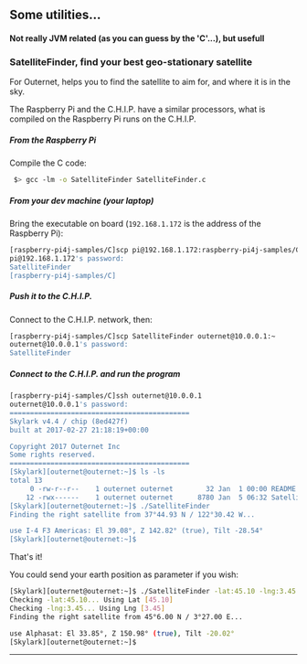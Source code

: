 ## Some utilities...
#### Not really JVM related (as you can guess by the 'C'...), but usefull

### SatelliteFinder, find your best geo-stationary satellite
For Outernet, helps you to find the satellite to aim for, and where it is in the sky.

The Raspberry Pi and the C.H.I.P. have a similar processors, what is compiled on the Raspberry Pi runs on the C.H.I.P.

##### From the Raspberry Pi
Compile the C code:
```bash
 $> gcc -lm -o SatelliteFinder SatelliteFinder.c
```

##### From your dev machine (your laptop)
Bring the executable on board (`192.168.1.172` is the address of the Raspberry Pi):
```bash
[raspberry-pi4j-samples/C]scp pi@192.168.1.172:raspberry-pi4j-samples/C/SatelliteFinder .
pi@192.168.1.172's password:
SatelliteFinder                                                                                                 100% 8780     8.6KB/s   00:00
[raspberry-pi4j-samples/C]
```
##### Push it to the C.H.I.P.
Connect to the C.H.I.P. network, then:

```bash
[raspberry-pi4j-samples/C]scp SatelliteFinder outernet@10.0.0.1:~
outernet@10.0.0.1's password:
SatelliteFinder                                                                                                 100% 8780     8.6KB/s   00:00
```

##### Connect to the C.H.I.P. and run the program
```bash
[raspberry-pi4j-samples/C]ssh outernet@10.0.0.1
outernet@10.0.0.1's password:
============================================
Skylark v4.4 / chip (8ed427f)
built at 2017-02-27 21:18:19+00:00

Copyright 2017 Outernet Inc
Some rights reserved.
============================================
[Skylark][outernet@outernet:~]$ ls -ls
total 13
     0 -rw-r--r--    1 outernet outernet        32 Jan  1 00:00 README
    12 -rwx------    1 outernet outernet      8780 Jan  5 06:32 SatelliteFinder
[Skylark][outernet@outernet:~]$ ./SatelliteFinder
Finding the right satellite from 37°44.93 N / 122°30.42 W...

use I-4 F3 Americas: El 39.08°, Z 142.82° (true), Tilt -28.54°
[Skylark][outernet@outernet:~]$
```

That's it!

You could send your earth position as parameter if you wish:
```bash
[Skylark][outernet@outernet:~]$ ./SatelliteFinder -lat:45.10 -lng:3.45
Checking -lat:45.10... Using Lat [45.10]
Checking -lng:3.45... Using Lng [3.45]
Finding the right satellite from 45°6.00 N / 3°27.00 E...

use Alphasat: El 33.85°, Z 150.98° (true), Tilt -20.02°
[Skylark][outernet@outernet:~]$
```

----------
